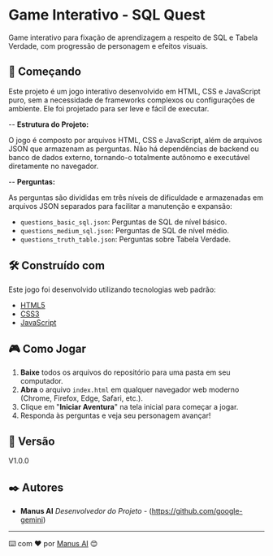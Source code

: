 # Game Interativo - SQL Quest

Game interativo para fixação de aprendizagem a respeito de SQL e Tabela Verdade, com progressão de personagem e efeitos visuais.

## 🚀 Começando

Este projeto é um jogo interativo desenvolvido em HTML, CSS e JavaScript puro, sem a necessidade de frameworks complexos ou configurações de ambiente. Ele foi projetado para ser leve e fácil de executar.

-- **Estrutura do Projeto:**

O jogo é composto por arquivos HTML, CSS e JavaScript, além de arquivos JSON que armazenam as perguntas. Não há dependências de backend ou banco de dados externo, tornando-o totalmente autônomo e executável diretamente no navegador.

-- **Perguntas:**

As perguntas são divididas em três níveis de dificuldade e armazenadas em arquivos JSON separados para facilitar a manutenção e expansão:
- `questions_basic_sql.json`: Perguntas de SQL de nível básico.
- `questions_medium_sql.json`: Perguntas de SQL de nível médio.
- `questions_truth_table.json`: Perguntas sobre Tabela Verdade.

## 🛠️ Construído com

Este jogo foi desenvolvido utilizando tecnologias web padrão:

*   [HTML5](https://developer.mozilla.org/pt-BR/docs/Web/HTML/HTML5)
*   [CSS3](https://developer.mozilla.org/pt-BR/docs/Web/CSS)
*   [JavaScript](https://developer.mozilla.org/pt-BR/docs/Web/JavaScript)

## 🎮 Como Jogar

1.  **Baixe** todos os arquivos do repositório para uma pasta em seu computador.
2.  **Abra** o arquivo `index.html` em qualquer navegador web moderno (Chrome, Firefox, Edge, Safari, etc.).
3.  Clique em "**Iniciar Aventura**" na tela inicial para começar a jogar.
4.  Responda às perguntas e veja seu personagem avançar!

## 📌 Versão

V1.0.0

## ✒️ Autores

*   **Manus AI** *Desenvolvedor do Projeto* - (https://github.com/google-gemini)

---

⌨️ com ❤️ por [Manus AI](https://github.com/google-gemini) 😊


